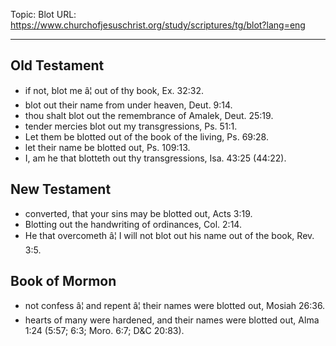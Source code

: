 Topic: Blot
URL: https://www.churchofjesuschrist.org/study/scriptures/tg/blot?lang=eng

---

## Old Testament

- if not, blot me â¦ out of thy book, Ex. 32:32.
- blot out their name from under heaven, Deut. 9:14.
- thou shalt blot out the remembrance of Amalek, Deut. 25:19.
- tender mercies blot out my transgressions, Ps. 51:1.
- Let them be blotted out of the book of the living, Ps. 69:28.
- let their name be blotted out, Ps. 109:13.
- I, am he that blotteth out thy transgressions, Isa. 43:25 (44:22).

## New Testament

- converted, that your sins may be blotted out, Acts 3:19.
- Blotting out the handwriting of ordinances, Col. 2:14.
- He that overcometh â¦ I will not blot out his name out of the book, Rev. 3:5.

## Book of Mormon

- not confess â¦ and repent â¦ their names were blotted out, Mosiah 26:36.
- hearts of many were hardened, and their names were blotted out, Alma 1:24 (5:57; 6:3; Moro. 6:7; D&C 20:83).

